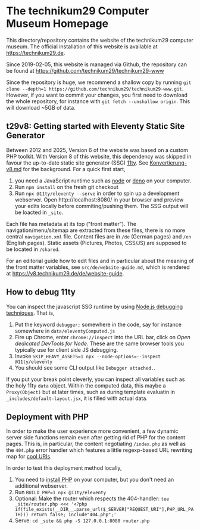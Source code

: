 The technikum29 Computer Museum Homepage
========================================

This directory/repository contains the website of the technikum29 computer
museum. The official installation of this website is available at
https://technikum29.de. 

Since 2019-02-05, this website is managed via Github, the repository can be
found at https://github.com/technikum29/technikum29-www

Since the repository is huge, we recommend a shallow copy by running
`git clone --depth=1 https://github.com/technikum29/technikum29-www.git`.
However, if you want to commit your changes, you first need to download
the whole repository, for instance with `git fetch --unshallow origin`.
This will download ~5GB of data.

t29v8: Getting started with Eleventy Static Site Generator
----------------------------------------------------------

Between 2012 and 2025, Version 6 of the website was based on a custom PHP
toolkit. With Version 8 of this website, this dependency was skipped in
favour the up-to-date static site generator (SSG) [11ty](https://www.11ty.dev/).
See [Konvertierung-v8.md](KONVERTIERUNG-v8.md) for the background.
For a quick first start,

1. you need a JavaScript runtime such as
   [node](https://nodejs.org/en/download) or [deno](https://deno.com/) on
   your computer.
2. Run `npm install` on the fresh git checkout
3. Run `npx @11ty/eleventy --serve` in order to spin up a development webserver.
   Open http://localhost:8080/ in your browser and preview your edits locally
   before commiting/pushing them. The SSG output will be loacted in `_site`.

Each file has metadata at its top ("front matter"). The navigation/menu/sitemap
are extracted from these files, there is no more central `navigation.xml` file.
Content files are in `/de` (German pages) and `/en` (English pages). Static
assets (Pictures, Photos, CSS/JS) are supposed to be located in `/shared`.

For an editorial guide how to edit files and in particular about the meaning
of the front matter variables, see `src/de/website-guide.md`, which is rendered
at https://v8.technikum29.de/de/website-guide.

How to debug 11ty
-----------------

You can inspect the javascript SSG runtime by using
[Node.js debugging techniques](https://nodejs.org/en/learn/getting-started/debugging).
That is,

1. Put the keyword `debugger;` somewhere in the code, say for instance somewhere
   in `data/eleventyComputed.js`
2. Fire up Chrome, enter `chrome://inspect` into the URL bar, click on
   *Open dedicated DevTools for Node*. These are the same browser tools you typically
   use for client side JS debugging.
3. Invoke `SKIP_HEAVY_ASSETS=1 npx --node-options=--inspect @11ty/eleventy`
4. You should see some CLI output like `Debugger attached.`.

If you put your break point cleverly, you can inspect all variables such as the holy
11ty `data` object. Within the computed data, this maybe a `Proxy(Object)` but at later
times, such as during template evaluatin in `_includes/default-layout.jsx`,
it is filled with actual data.

Deployment with PHP
-------------------

In order to make the user experience more convenient, a few dynamic server
side functions remain even after getting rid of PHP for the content pages. This
is, in particular, the content negotiating `/index.php` as well as the `404.php`
error handler which features a little regexp-based URL rewriting map for
[cool URIs](https://www.w3.org/Provider/Style/URI).

In order to test this deployment method locally,

1. You need to [install PHP](https://www.php.net/downloads.php) on your computer,
   but you don't need an additional webserver.
1. Run `BUILD_PHP=1 npx @11ty/eleventy`
3. Optional: Make the router which respects the 404-handler: `tee _site/router.php <<< '<?php if(file_exists(__DIR__.parse_url($_SERVER["REQUEST_URI"],PHP_URL_PATH))) return false; include"404.php";'`
4. Serve: `cd _site && php -S 127.0.0.1:8080 router.php`

